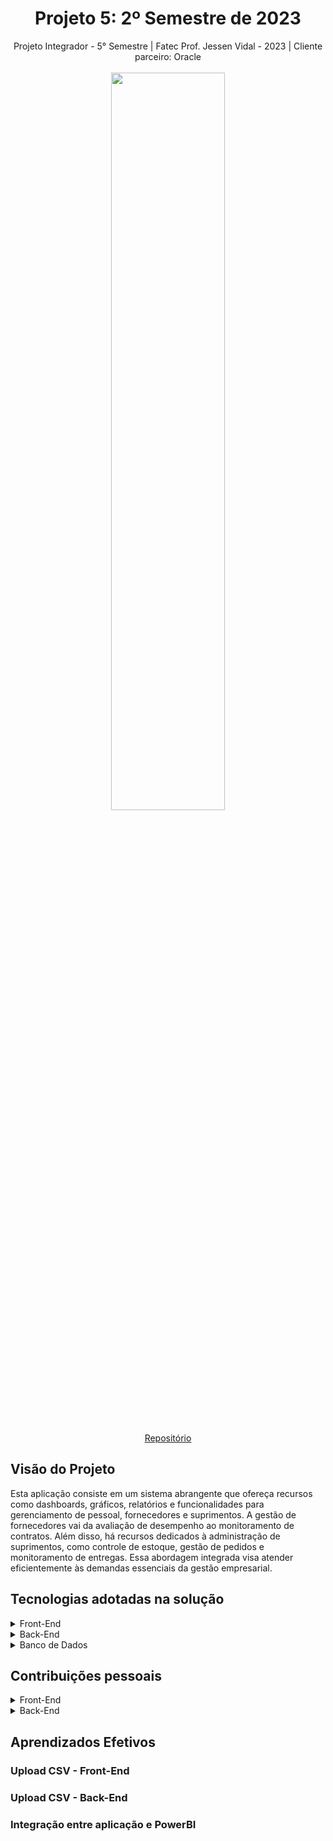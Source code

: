 <h1 align="center"> Projeto 5: 2º Semestre de 2023 </h1>

<div align="center"> Projeto Integrador - 5° Semestre | Fatec Prof. Jessen Vidal - 2023 | Cliente parceiro: Oracle </div>
<br>
<div align="center"><img src="https://github.com/PatrickSouzza/ols/blob/main/Oracle_Logo.jpg" width="60%" height="55%"></div>
<div align="center">
<br>

[Repositório](https://github.com/GroupHextech/HEXTECH-API5sem)
</div>

## Visão do Projeto

Esta aplicação consiste em um sistema abrangente que ofereça recursos como dashboards, gráficos, relatórios e funcionalidades para gerenciamento de pessoal, fornecedores e suprimentos.
A gestão de fornecedores vai da avaliação de desempenho ao monitoramento de contratos. Além disso, há recursos dedicados à administração de suprimentos, como controle de estoque, gestão de pedidos e monitoramento de entregas. Essa abordagem integrada visa atender eficientemente às demandas essenciais da gestão empresarial.

## Tecnologias adotadas na solução

<details>
<summary>Front-End</summary>

* [JavaScript (ES6)](https://www.javascript.com)
* [HTML5](https://www.w3schools.com/css/)
* [CSS3](https://www.w3schools.com/css/)
* [Vue.js 2](https://vuejs.org/)


</details>

<details>
<summary>Back-End</summary>

* [Java](https://www.java.com/pt-BR/?msclkid=7faa842eb8f811ecab39772d4c1ae90b)

* [Spring boot](https://spring.io/projects/spring-boot)

</details>

<details>
<summary>Banco de Dados</summary>

* [Oracle Autonomous Database](https://www.oracle.com/br/autonomous-database/)

</details>

## Contribuições pessoais

<details>
  <summary>Front-End</summary>
  
### Desing e criação de telas

### Importação dos dados via CSV

### Criação das tabelas

### Criação de filtros para as tabelas

### Integração do PowerBI com a aplicação

</details>

<details>
  <summary>Back-End</summary>
  
  ### Importação dos dados via CSV
  
</details>

## Aprendizados Efetivos

### Upload CSV - Front-End

### Upload CSV - Back-End

### Integração entre aplicação e PowerBI





